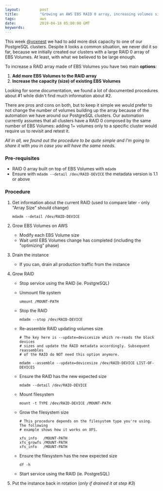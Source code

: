 ```yaml
---
layout:         post
title:          "Growing an AWS EBS RAID 0 array, increasing volumes size"
tags:           aws
date:           2019-04-18 05:00:00 GMT
keywords:
---
```


This week [@voxnest](https://www.voxnest.com) we had to add more disk capacity to one of our PostgreSQL clusters. Despite it looks a common situation, we never did it so far, because we initially created our clusters with a large RAID 0 array of EBS Volumes. At least, with what we believed to be large enough.

To increase a RAID array made of EBS Volumes you have two main **options**:
1. **Add more EBS Volumes to the RAID array**
2. **Increase the capacity (size) of existing EBS Volumes**

Looking for some documentation, we found a lot of documented procedures about #1 while didn't find much information about #2.

There are pros and cons on both, but to keep it simple we would prefer to not change the number of volumes building up the array because of the automation we have around our PostgreSQL clusters. Our automation currently assumes that all clusters have a RAID 0 composed by the same number of EBS Volumes: adding 1+ volumes only to a specific cluster would require us to revisit and retest it.

_All in all, we found out the procedure to be quite simple and I'm going to share it with you in case you will have the same needs._


### Pre-requisites

- RAID 0 array built on top of EBS Volumes with `mdadm`
- Ensure with `mdadm --detail /dev/RAID-DEVICE` the metadata version is 1.1 or above


### Procedure

1. Get information about the current RAID (used to compare later - only "Array Size" should change)
   ```
   mdadm --detail /dev/RAID-DEVICE
   ```

2. Grow EBS Volumes on AWS
   - Modify each EBS Volume size
   - Wait until EBS Volumes change has completed (including the "optimizing" phase)

3. Drain the instance
   - If you can, drain all production traffic from the instance

4. Grow RAID
   - Stop service using the RAID (ie. PostgreSQL)

   - Unmount file system
     ```
     umount /MOUNT-PATH
     ```

   - Stop the RAID
     ```
     mdadm --stop /dev/RAID-DEVICE
     ```

   - Re-assemble RAID updating volumes size
     ```
     # The key here is --update=devicesize which re-reads the block devices
     # sizes and update the RAID metadata accordingly. Subsequent reassembles
     # of the RAID do NOT need this option anymore.

     mdadm --assemble --update=devicesize /dev/RAID-DEVICE LIST-OF-DEVICES
     ```

   - Ensure the RAID has the new expected size
     ```
     mdadm --detail /dev/RAID-DEVICE
     ```

   - Mount filesystem
     ```
     mount -t TYPE /dev/RAID-DEVICE /MOUNT-PATH
     ```

   - Grow the filesystem size
     ```
     # This procedure depends on the filesystem type you're using. The following
     # example shows how it works on XFS.

     xfs_info   /MOUNT-PATH
     xfs_growfs /MOUNT-PATH
     xfs_info   /MOUNT-PATH
     ```

   - Ensure the filesystem has the new expected size
     ```
     df -h
     ```

   - Start service using the RAID (ie. PostgreSQL)

5. Put the instance back in rotation (_only if drained it at step #3_)

